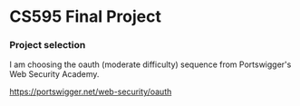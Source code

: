 # CS595 Final Project

### Project selection
I am choosing the oauth (moderate difficulty) sequence from Portswigger's Web Security Academy.

https://portswigger.net/web-security/oauth
